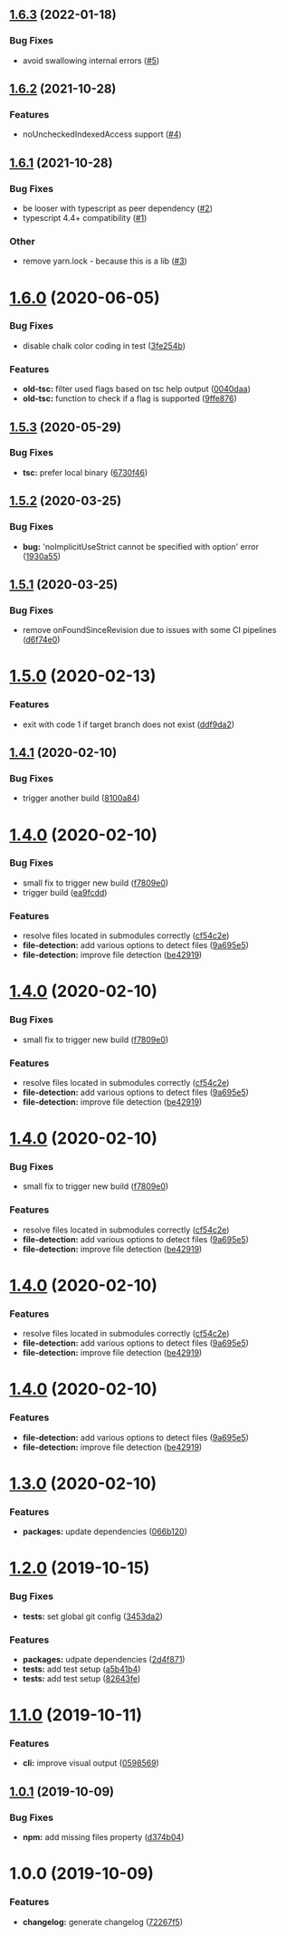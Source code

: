 ## [1.6.3](https://github.com/ovos/ts-strictify/compare/v1.6.2...v1.6.3) (2022-01-18)

### Bug Fixes

- avoid swallowing internal errors ([#5](https://github.com/ovos/ts-strictify/pull/5))

## [1.6.2](https://github.com/ovos/ts-strictify/compare/v1.6.1...v1.6.2) (2021-10-28)

### Features

- noUncheckedIndexedAccess support ([#4](https://github.com/ovos/ts-strictify/pull/4))

## [1.6.1](https://github.com/ovos/ts-strictify/compare/v1.6.0...v1.6.1) (2021-10-28)

### Bug Fixes

- be looser with typescript as peer dependency ([#2](https://github.com/ovos/ts-strictify/pull/2))
- typescript 4.4+ compatibility ([#1](https://github.com/ovos/ts-strictify/pull/1))

### Other

- remove yarn.lock - because this is a lib ([#3](https://github.com/ovos/ts-strictify/pull/3))

# [1.6.0](https://github.com/cschroeter/ts-strictify/compare/v1.5.3...v1.6.0) (2020-06-05)

### Bug Fixes

- disable chalk color coding in test ([3fe254b](https://github.com/cschroeter/ts-strictify/commit/3fe254b98b40b6fc32a528f93ab4be2473c6be34))

### Features

- **old-tsc:** filter used flags based on tsc help output ([0040daa](https://github.com/cschroeter/ts-strictify/commit/0040daa6d8accdf195003495dd83955f1d7dcc7d))
- **old-tsc:** function to check if a flag is supported ([9ffe876](https://github.com/cschroeter/ts-strictify/commit/9ffe876cd60fcd5784ce3e9db5e0170a05b2873c))

## [1.5.3](https://github.com/cschroeter/ts-strictify/compare/v1.5.2...v1.5.3) (2020-05-29)

### Bug Fixes

- **tsc:** prefer local binary ([6730f46](https://github.com/cschroeter/ts-strictify/commit/6730f462219b44dbc8a0b7281bb1e161df5307de))

## [1.5.2](https://github.com/cschroeter/ts-strictify/compare/v1.5.1...v1.5.2) (2020-03-25)

### Bug Fixes

- **bug:** 'noImplicitUseStrict cannot be specified with option' error ([1930a55](https://github.com/cschroeter/ts-strictify/commit/1930a5554f021401f75ab8c4c8bee5b7d368fdfb))

## [1.5.1](https://github.com/cschroeter/ts-strictify/compare/v1.5.0...v1.5.1) (2020-03-25)

### Bug Fixes

- remove onFoundSinceRevision due to issues with some CI pipelines ([d6f74e0](https://github.com/cschroeter/ts-strictify/commit/d6f74e03f6e3a8e2b0d5b67147cbd9c1a419af97))

# [1.5.0](https://github.com/cschroeter/ts-strictify/compare/v1.4.1...v1.5.0) (2020-02-13)

### Features

- exit with code 1 if target branch does not exist ([ddf9da2](https://github.com/cschroeter/ts-strictify/commit/ddf9da2898ac206a85ce5ee9809110ec721dd6dd))

## [1.4.1](https://github.com/cschroeter/ts-strictify/compare/v1.4.0...v1.4.1) (2020-02-10)

### Bug Fixes

- trigger another build ([8100a84](https://github.com/cschroeter/ts-strictify/commit/8100a844843dcf0cc19d78c54ec5dc27c4e4e5f0))

# [1.4.0](https://github.com/cschroeter/ts-strictify/compare/v1.3.0...v1.4.0) (2020-02-10)

### Bug Fixes

- small fix to trigger new build ([f7809e0](https://github.com/cschroeter/ts-strictify/commit/f7809e04f69571a3cf75eb6aeb634530971582d5))
- trigger build ([ea9fcdd](https://github.com/cschroeter/ts-strictify/commit/ea9fcdd3b14eced00d74def2bf9cade3e42480a6))

### Features

- resolve files located in submodules correctly ([cf54c2e](https://github.com/cschroeter/ts-strictify/commit/cf54c2eab3f22ec6a65904162fb97b851ffbe5d3))
- **file-detection:** add various options to detect files ([9a695e5](https://github.com/cschroeter/ts-strictify/commit/9a695e5bd99225373e0dde0f3c9476aab18347b9))
- **file-detection:** improve file detection ([be42919](https://github.com/cschroeter/ts-strictify/commit/be42919a807fec1991495fe4fdd3a70999cadaee))

# [1.4.0](https://github.com/cschroeter/ts-strictify/compare/v1.3.0...v1.4.0) (2020-02-10)

### Bug Fixes

- small fix to trigger new build ([f7809e0](https://github.com/cschroeter/ts-strictify/commit/f7809e04f69571a3cf75eb6aeb634530971582d5))

### Features

- resolve files located in submodules correctly ([cf54c2e](https://github.com/cschroeter/ts-strictify/commit/cf54c2eab3f22ec6a65904162fb97b851ffbe5d3))
- **file-detection:** add various options to detect files ([9a695e5](https://github.com/cschroeter/ts-strictify/commit/9a695e5bd99225373e0dde0f3c9476aab18347b9))
- **file-detection:** improve file detection ([be42919](https://github.com/cschroeter/ts-strictify/commit/be42919a807fec1991495fe4fdd3a70999cadaee))

# [1.4.0](https://github.com/cschroeter/ts-strictify/compare/v1.3.0...v1.4.0) (2020-02-10)

### Bug Fixes

- small fix to trigger new build ([f7809e0](https://github.com/cschroeter/ts-strictify/commit/f7809e04f69571a3cf75eb6aeb634530971582d5))

### Features

- resolve files located in submodules correctly ([cf54c2e](https://github.com/cschroeter/ts-strictify/commit/cf54c2eab3f22ec6a65904162fb97b851ffbe5d3))
- **file-detection:** add various options to detect files ([9a695e5](https://github.com/cschroeter/ts-strictify/commit/9a695e5bd99225373e0dde0f3c9476aab18347b9))
- **file-detection:** improve file detection ([be42919](https://github.com/cschroeter/ts-strictify/commit/be42919a807fec1991495fe4fdd3a70999cadaee))

# [1.4.0](https://github.com/cschroeter/ts-strictify/compare/v1.3.0...v1.4.0) (2020-02-10)

### Features

- resolve files located in submodules correctly ([cf54c2e](https://github.com/cschroeter/ts-strictify/commit/cf54c2eab3f22ec6a65904162fb97b851ffbe5d3))
- **file-detection:** add various options to detect files ([9a695e5](https://github.com/cschroeter/ts-strictify/commit/9a695e5bd99225373e0dde0f3c9476aab18347b9))
- **file-detection:** improve file detection ([be42919](https://github.com/cschroeter/ts-strictify/commit/be42919a807fec1991495fe4fdd3a70999cadaee))

# [1.4.0](https://github.com/cschroeter/ts-strictify/compare/v1.3.0...v1.4.0) (2020-02-10)

### Features

- **file-detection:** add various options to detect files ([9a695e5](https://github.com/cschroeter/ts-strictify/commit/9a695e5bd99225373e0dde0f3c9476aab18347b9))
- **file-detection:** improve file detection ([be42919](https://github.com/cschroeter/ts-strictify/commit/be42919a807fec1991495fe4fdd3a70999cadaee))

# [1.3.0](https://github.com/cschroeter/ts-strictify/compare/v1.2.0...v1.3.0) (2020-02-10)

### Features

- **packages:** update dependencies ([066b120](https://github.com/cschroeter/ts-strictify/commit/066b120ce479a964ef9e248dd7433978a526b9c6))

# [1.2.0](https://github.com/cschroeter/ts-strictify/compare/v1.1.0...v1.2.0) (2019-10-15)

### Bug Fixes

- **tests:** set global git config ([3453da2](https://github.com/cschroeter/ts-strictify/commit/3453da283d6b81f56e20b5d336c2eae36b22e4fa))

### Features

- **packages:** udpate dependencies ([2d4f871](https://github.com/cschroeter/ts-strictify/commit/2d4f871226dce05f706c12ed657743bc08b05f0c))
- **tests:** add test setup ([a5b41b4](https://github.com/cschroeter/ts-strictify/commit/a5b41b4202aa54d1ee1609142047b9d30ffb49df))
- **tests:** add test setup ([82643fe](https://github.com/cschroeter/ts-strictify/commit/82643fe3ffd3d2c6710560f98484506afac9c5a4))

# [1.1.0](https://github.com/cschroeter/ts-strictify/compare/v1.0.1...v1.1.0) (2019-10-11)

### Features

- **cli:** improve visual output ([0598569](https://github.com/cschroeter/ts-strictify/commit/059856994a9c6cb54dc66345ddc1a15e1b8fd805))

## [1.0.1](https://github.com/cschroeter/ts-strictify/compare/v1.0.0...v1.0.1) (2019-10-09)

### Bug Fixes

- **npm:** add missing files property ([d374b04](https://github.com/cschroeter/ts-strictify/commit/d374b04f26b7b8b607cbdccd66c829a25103d4ed))

# 1.0.0 (2019-10-09)

### Features

- **changelog:** generate changelog ([72267f5](https://github.com/cschroeter/ts-strictify/commit/72267f541f985e45aafa3574cce4949cce7d5d04))
